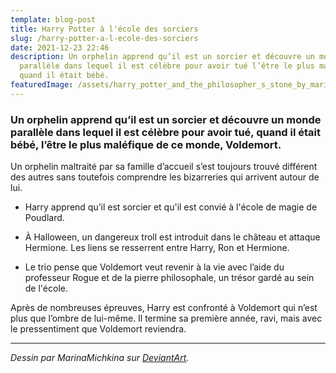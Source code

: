 ```yaml
---
template: blog-post
title: Harry Potter à l'école des sorciers
slug: /harry-potter-a-l-ecole-des-sorciers
date: 2021-12-23 22:46
description: Un orphelin apprend qu’il est un sorcier et découvre un monde
  parallèle dans lequel il est célèbre pour avoir tué l’être le plus maléfique
  quand il était bébé.
featuredImage: /assets/harry_potter_and_the_philosopher_s_stone_by_marinamichkina_d9wy7cb-fullview.jpg
---
```

### Un orphelin apprend qu’il est un sorcier et découvre un monde parallèle dans lequel il est célèbre pour avoir tué, quand il était bébé, l’être le plus maléfique de ce monde, Voldemort.

Un orphelin maltraité par sa famille d’accueil s’est toujours trouvé différent des autres sans toutefois comprendre les bizarreries qui arrivent autour de lui.

- Harry apprend qu’il est sorcier et qu'il est convié à l'école de magie de Poudlard.

- À Halloween, un dangereux troll est introduit dans le château et attaque Hermione. Les liens se resserrent entre Harry, Ron et Hermione.

- Le trio pense que Voldemort veut revenir à la vie avec l’aide du professeur Rogue et de la pierre philosophale, un trésor gardé au sein de l'école.

Après de nombreuses épreuves, Harry est confronté à Voldemort qui n’est plus que l’ombre de lui-même. Il termine sa première année, ravi, mais avec le pressentiment que Voldemort reviendra.

- - -

*Dessin par MarinaMichkina sur [DeviantArt](https://www.deviantart.com/marinamichkina/art/Harry-Potter-and-the-philosopher-s-stone-599539115).*